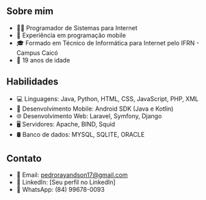 ## Sobre mim
- 👨‍💻 Programador de Sistemas para Internet
- 📱 Experiência em programação mobile
- 🎓 Formado em Técnico de Informática para Internet pelo IFRN - Campus Caicó
- 📅 19 anos de idade

## Habilidades
- 💻 Linguagens: Java, Python, HTML, CSS, JavaScript, PHP, XML
- 📱 Desenvolvimento Mobile: Android SDK (Java e Kotlin)
- 🌐 Desenvolvimento Web: Laravel, Symfony, Django
- 🖥️ Servidores: Apache, BIND, Squid
- 🛢️ Banco de dados: MYSQL, SQLITE, ORACLE

## Contato
- 📧 Email: pedrorayandson17@gmail.com
- 💼 LinkedIn: [Seu perfil no LinkedIn]
- 📱 WhatsApp: (84) 99678-0093
